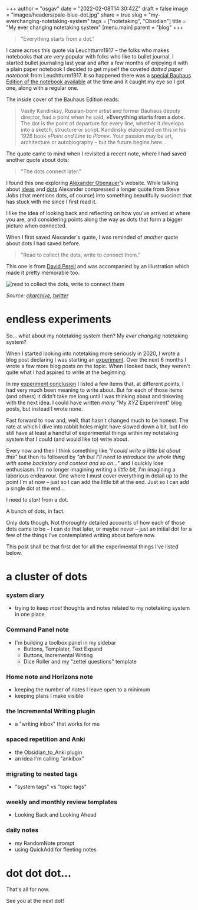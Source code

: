 
+++
author = "osgav"
date = "2022-02-08T14:30:42Z"
draft = false
image = "images/headers/pale-blue-dot.jpg" 
share = true
slug = "my-everchanging-notetaking-system"
tags = ["notetaking", "Obsidian"]
title = "My ever changing notetaking system"
[menu.main]
parent = "blog"
+++




> "Everything starts from a dot." 

<!--more-->

I came across this quote via Leuchtturm1917 – the folks who makes notebooks that are very popular with folks who like to bullet journal. I started bullet journaling last year and after a few months of enjoying it with a plain paper notebook I decided to get myself the coveted *dotted paper notebook* from Leuchtturm1917. It so happened there was a [special Bauhaus Edition of the notebook available](https://www.leuchtturm1917.co.uk/notebooks/special-editions/bauhaus-edition/) at the time and it caught my eye so I got one, along with a regular one. 

The inside cover of the Bauhaus Edition reads:

> Vasily Kandinksy, Russian-born artist and former Bauhaus deputy director, had a point when he said, **&raquo;Everything starts from a dot&laquo;.** The dot is the point of departure for every line, whether it develops into a sketch, structure or script. Kandinsky elaborated on this in his 1926 book *&raquo;Point and Line to Plane&laquo;.* Your passion may be art, architecture or autobiography – but the future begins here...

The quote came to mind when I revisited a recent note, where I had saved another quote about dots:

> "The dots connect later."

I found this one exploring [Alexander Obenauer](https://alexanderobenauer.com/)'s website. While talking about [ideas](https://alexanderobenauer.com/thinking/ideas/) and [dots](https://alexanderobenauer.com/thinking/dots/) Alexander compressed a longer quote from Steve Jobs (that mentions dots, of course) into something beautifully succinct that has stuck with me since I first read it.

I like the idea of looking back and reflecting on how you've arrived at where you are, and considering points along the way as dots that form a bigger picture when connected. 

When I first saved Alexander's quote, I was reminded of *another* quote about dots I had saved before. 

> "Read to collect the dots, write to connect them." 

This one is from [David Perell](https://perell.com/) and was accompanied by an illustration which made it pretty memorable too.

![read to collect the dots, write to connect them](/images/misc/perell-dots-read-collect-write-connect.jpeg "read to collect the dots, write to connect them")

*Source: [ckarchive](https://ckarchive.com/b/xmuph6hvow95), [twitter](https://twitter.com/david_perell/status/1411871612702543872)*

# endless experiments

So... what about my notetaking system then? My *ever changing* notetaking system?

When I started looking into notetaking more seriously in 2020, I wrote a blog post declaring I was starting an [experiment](/post/para-zettelkasten-experiment.html). Over the next 6 months I wrote a few more blog posts on the topic. When I looked back, they weren't quite what I had aspired to write at the beginning. 

In my [experiment conclusion](/post/para-zettelkasten-conclusion.html) I listed a few items that, at different points, I had very much been meaning to write about. But for each of those items (and others) it didn't take me long until I was thinking about and tinkering with the next idea. I could have written *many* "My *XYZ* Experiment" blog posts, but instead I wrote none.

Fast forward to now and, well, that hasn't changed much to be honest. The rate at which I dive into rabbit holes might have slowed down a bit, but I do still have at least a handful of experimental things within my notetaking system that I could (and would like to) write about. 

Every now and then I think something like *"I could write a little bit about this"* but then its followed by *"ah but I'll need to introduce the whole thing with some backstory and context and so on..."* and I quickly lose enthusiasm. I'm no longer imagining writing a *little bit,* I'm imagining a laborious endeavour. One where I must cover everything in detail up to the point I'm at now – just so I can add the little bit at the end. Just so I can add a single dot at the end...

I need to *start* from a dot.

A bunch of dots, in fact.

Only dots though. Not thoroughly detailed accounts of how each of those dots came to be – I can do that later, or maybe never – just an initial dot for a few of the things I've contemplated writing about before now.

This post shall be that first dot for all the experimental things I've listed below.

# a cluster of dots

### system diary
- trying to keep *most* thoughts and notes related to my notetaking system in one place

### Command Panel note
- I'm building a toolbox panel in my sidebar
  - Buttons, Templater, Text Expand
  - Buttons, Incremental Writing
  - Dice Roller and my "zettel questions" template

### Home note and Horizons note
- keeping the number of notes I leave open to a minimum
- keeping plans I make visible

### the Incremental Writing plugin
- a "writing inbox" that works for me

### spaced repetition and Anki
- the Obsidian_to_Anki plugin
- an idea I'm calling "ankibox"

### migrating to nested tags
- "system tags" vs "topic tags"

### weekly and monthly review templates
- Looking Back and Looking Ahead

### daily notes
- my RandomNote prompt
- using QuickAdd for fleeting notes

# dot dot dot...

That's all for now. 

See you at the next dot!

